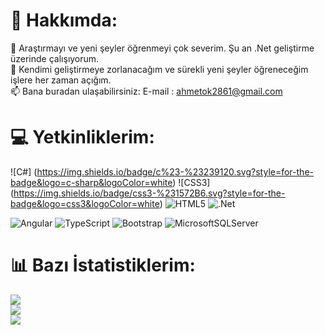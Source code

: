 # 💫 Hakkımda:
🔭 Araştırmayı ve yeni şeyler öğrenmeyi çok severim. Şu an .Net geliştirme üzerinde çalışıyorum.<br>
🤔 Kendimi geliştirmeye zorlanacağım ve sürekli yeni şeyler öğreneceğim işlere her zaman açığım.<br>
📫 Bana buradan ulaşabilirsiniz: E-mail : ahmetok2861@gmail.com <br>



# 💻 Yetkinliklerim:
![C#]
(https://img.shields.io/badge/c%23-%23239120.svg?style=for-the-badge&logo=c-sharp&logoColor=white)
![CSS3]
(https://img.shields.io/badge/css3-%231572B6.svg?style=for-the-badge&logo=css3&logoColor=white) 
![HTML5](https://img.shields.io/badge/html5-%23E34F26.svg?style=for-the-badge&logo=html5&logoColor=white) ![.Net](https://img.shields.io/badge/.NET-5C2D91?style=for-the-badge&logo=.net&logoColor=white)

![Angular](https://img.shields.io/badge/angular-%23DD0031.svg?style=for-the-badge&logo=angular&logoColor=white) ![TypeScript](https://img.shields.io/badge/typescript-%23007ACC.svg?style=for-the-badge&logo=typescript&logoColor=white) ![Bootstrap](https://img.shields.io/badge/bootstrap-%23563D7C.svg?style=for-the-badge&logo=bootstrap&logoColor=white) ![MicrosoftSQLServer](https://img.shields.io/badge/Microsoft%20SQL%20Sever-CC2927?style=for-the-badge&logo=microsoft%20sql%20server&logoColor=white)
# 📊 Bazı İstatistiklerim:
![](https://github-readme-stats.vercel.app/api?username=Ahmetok28&theme=default&hide_border=false&include_all_commits=true&count_private=false)<br/>
![](https://github-readme-streak-stats.herokuapp.com/?user=Ahmetok28&theme=default&hide_border=false)<br/>
![](https://github-readme-stats.vercel.app/api/top-langs/?username=Ahmetok28&theme=default&hide_border=false&include_all_commits=true&count_private=false&layout=compact)
